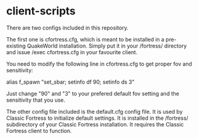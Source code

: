 client-scripts
==============

There are two configs included in this repository.

The first one is cfortress.cfg, which is meant to be installed in a pre-
existing QuakeWorld installation. Simply put it in your /fortress/ directory
and issue /exec cfortress.cfg in your favourite client.

You need to modify the following line in cfortress.cfg to get proper fov
and sensitivity:

alias f_spawn "set_sbar; setinfo df 90; setinfo ds 3"

Just change "90" and "3" to your prefered default fov setting and the sensitivity
that you use.


The other config file included is the default.cfg config file. It is used by
Classic Fortress to initialize default settings. It is installed in the
/fortress/ subdirectory of your Classic Fortress installation. It requires
the Classic Fortress client to function.